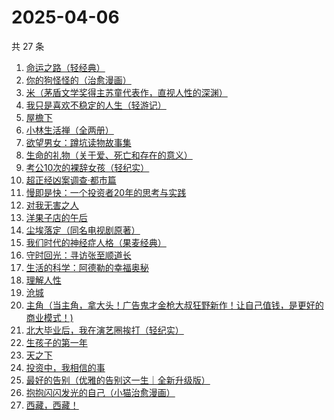 # 2025-04-06

共 27 条

<!-- BEGIN WEREAD -->
<!-- 最后更新时间 2025-04-06 01:12:31 +0800 -->
1. [命运之路（轻经典）](https://weread.qq.com/web/bookDetail/51b328d0813ab9b98g010025)
1. [你的狗怪怪的（治愈漫画）](https://weread.qq.com/web/bookDetail/fdb329d0813ab9cd8g0103ba)
1. [米（茅盾文学奖得主苏童代表作，直视人性的深渊）](https://weread.qq.com/web/bookDetail/81d32cd0527f6c81d812605)
1. [我只是喜欢不稳定的人生（轻游记）](https://weread.qq.com/web/bookDetail/61632870813ab9cd1g016717)
1. [屋檐下](https://weread.qq.com/web/bookDetail/1df32b10813ab9cafg014f54)
1. [小林生活禅（全两册）](https://weread.qq.com/web/bookDetail/25d32400813ab705dg0163e9)
1. [欲望男女：蹲坑读物故事集](https://weread.qq.com/web/bookDetail/f83320a0813ab9c90g015c2e)
1. [生命的礼物（关于爱、死亡和存在的意义）](https://weread.qq.com/web/bookDetail/96a32be0813ab7daag0186d6)
1. [考公10次的裸辞女孩（轻纪实）](https://weread.qq.com/web/bookDetail/21832790813ab9c81g010c77)
1. [超正经凶案调查·都市篇](https://weread.qq.com/web/bookDetail/cfb32190813ab9cb7g014e24)
1. [慢即是快：一个投资者20年的思考与实践](https://weread.qq.com/web/bookDetail/fb2329d0813ab9cb8g0171c0)
1. [对我无害之人](https://weread.qq.com/web/bookDetail/a8e323b0813ab86bcg010ff0)
1. [洋果子店的午后](https://weread.qq.com/web/bookDetail/e2232b30813ab9cd5g014a7b)
1. [尘埃落定（同名电视剧原著）](https://weread.qq.com/web/bookDetail/85732cf0721041ff857a70b)
1. [我们时代的神经症人格（果麦经典）](https://weread.qq.com/web/bookDetail/09a323d0723e854209ad540)
1. [守时回光：寻访张至顺道长](https://weread.qq.com/web/bookDetail/18b324a0813ab9818g0186df)
1. [生活的科学：阿德勒的幸福奥秘](https://weread.qq.com/web/bookDetail/30132ba0813ab9b69g012f39)
1. [理解人性](https://weread.qq.com/web/bookDetail/79632da0813ab9bb7g010002)
1. [沧城](https://weread.qq.com/web/bookDetail/10e32ff0813ab9c72g019371)
1. [主角（当主角，拿大头！广告鬼才金枪大叔狂野新作！让自己值钱，是更好的商业模式！)](https://weread.qq.com/web/bookDetail/aec32fd0813ab9c5fg018f77)
1. [北大毕业后，我在演艺圈挨打（轻纪实）](https://weread.qq.com/web/bookDetail/ed532970813ab9c8ag013496)
1. [生孩子的第一年](https://weread.qq.com/web/bookDetail/f3732df0813ab9c6eg013666)
1. [天之下](https://weread.qq.com/web/bookDetail/4de326a0721770aa4de95f4)
1. [投资中，我相信的事](https://weread.qq.com/web/bookDetail/e7a32530813ab9c7cg014c8a)
1. [最好的告别（优雅的告别这一生｜全新升级版）](https://weread.qq.com/web/bookDetail/f6532270813ab7e0fg015138)
1. [抱抱闪闪发光的自己（小猫治愈漫画）](https://weread.qq.com/web/bookDetail/6db32970813ab9c7cg016cc7)
1. [西藏，西藏！](https://weread.qq.com/web/bookDetail/6fb326d071ff64ed6fb0787)
<!-- END WEREAD -->